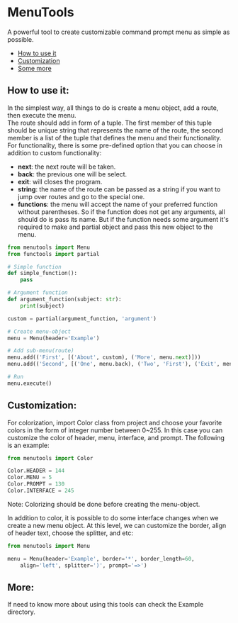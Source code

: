 # MenuTools
A powerful tool to create customizable command prompt menu as simple as possible.

+ [How to use it](#how-to-use-it)
+ [Customization](#customization)
+ [Some more](#more)

## How to use it:
In the simplest way, all things to do is create a menu object, add a route, then execute the menu.      
The route should add in form of a tuple. The first member of this tuple should be unique string that represents the name of the route, the second member is a list of the tuple that defines the menu and their functionality. For functionality, there is some pre-defined option that you can choose in addition to custom functionality:

+ **next**: the next route will be taken.
+ **back**: the previous one will be select.
+ **exit**: will closes the program.
+ **string**: the name of the route can be passed as a string if you want to jump over routes and go to the special one.
+ **functions**: the menu will accept the name of your preferred function without parentheses. So if the function does not get any arguments, all should do is pass its name. But if the function needs some argument it's required to make and partial object and pass this new object to the menu.

```python
from menutools import Menu
from functools import partial

# Simple function
def simple_function():
    pass

# Argument function
def argument_function(subject: str):
    print(subject)

custom = partial(argument_function, 'argument')

# Create menu-object
menu = Menu(header='Example')

# Add sub-menu(route)
menu.add(('First', [('About', custom), ('More', menu.next)]))
menu.add(('Second', [('One', menu.back), ('Two', 'First'), ('Exit', menu.exit)]))

# Run
menu.execute()
```

## Customization:
For colorization, import Color class from project and choose your favorite colors in the form of integer number between 0~255. In this case you can customize the color of header, menu, interface, and prompt. The following is an example:

```python
from menutools import Color

Color.HEADER = 144
Color.MENU = 5
Color.PROMPT = 130
Color.INTERFACE = 245
```
Note: Colorizing should be done before creating the menu-object.

In addition to color, it is possible to do some interface changes when we create a new menu object. At this level, we can customize the border, align of header text, choose the splitter, and etc:

```python
from menutools import Menu

menu = Menu(header='Example', border='*', border_length=60,
    align='left', splitter=')', prompt='=>')
```

## More:
If need to know more about using this tools can check the Example directory.
